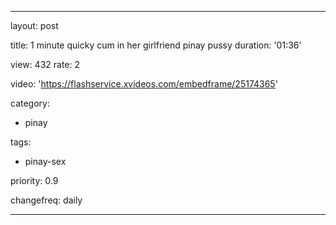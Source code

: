 ---

layout: post

title: 1 minute quicky cum in her girlfriend pinay pussy
duration: '01:36'

view: 432
rate: 2

video: 'https://flashservice.xvideos.com/embedframe/25174365'

category:
 - pinay 

tags: 

 - pinay-sex

priority: 0.9

changefreq: daily

---